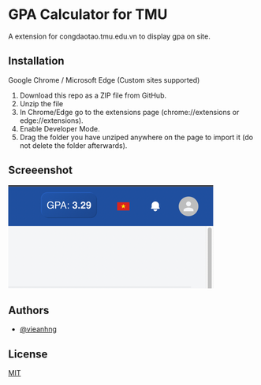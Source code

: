 
# GPA Calculator for TMU

A extension for congdaotao.tmu.edu.vn to display gpa on site.

## Installation

Google Chrome / Microsoft Edge (Custom sites supported)

1. Download this repo as a ZIP file from GitHub.
2. Unzip the file
3. In Chrome/Edge go to the extensions page (chrome://extensions or edge://extensions).
4. Enable Developer Mode.
5. Drag the folder you have unziped anywhere on the page to import it (do not delete the folder afterwards).

## Screeenshot
![img.png](img.png)

## Authors

- [@vieanhng](https://www.github.com/vieanhng)


## License

[MIT](https://choosealicense.com/licenses/mit/)

